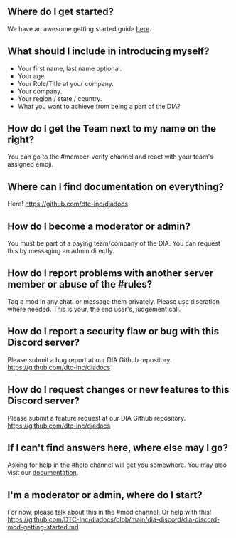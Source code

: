 ## Where do I get started?
We have an awesome getting started guide [here](https://github.com/DTC-Inc/diadocs/blob/main/dia-discord/dia-discord-how-to-get-started.md). 

## What should I include in introducing myself?
- Your first name, last name optional.
- Your age.
- Your Role/Title at your company.
- Your company.
- Your region / state / country.
- What you want to achieve from being a part of the DIA?

## How do I get the Team <Company-Name> next to my name on the right?
You can go to the #member-verify channel and react with your team's assigned emoji.
  
## Where can I find documentation on everything?
 Here! https://github.com/dtc-inc/diadocs

## How do I become a moderator or admin?
 You must be part of a paying team/company of the DIA. You can request this by messaging an admin directly. 

## How do I report problems with another server member or abuse of the #rules?
Tag a mod in any chat, or message them privately. Please use discration where needed. This is your, the end user's, judgement call.
  
## How do I report a security flaw or bug with this Discord server?
 Please submit a bug report at our DIA Github repository. https://github.com/dtc-inc/diadocs
  
## How do I request changes or new features to this Discord server?
  Please submit a feature request at our DIA Github repository. https://github.com/dtc-inc/diadocs
  
## If I can't find answers here, where else may I go?
 Asking for help in the #help channel will get you somewhere. You may also visit our [documentation](https://github.com/DTC-Inc/diadocs/tree/main/dia-discord).

## I'm a moderator or admin, where do I start? 
  For now, please talk about this in the #mod channel. Or help with this! https://github.com/DTC-Inc/diadocs/blob/main/dia-discord/dia-discord-mod-getting-started.md
